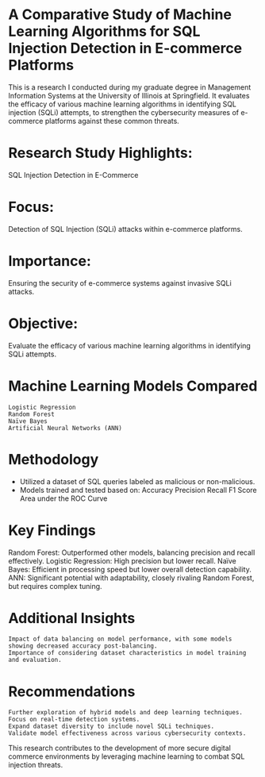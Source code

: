 # A Comparative Study of Machine Learning Algorithms for SQL Injection Detection in E-commerce Platforms
This is a research I conducted during my graduate degree in Management Information Systems at the University of Illinois at Springfield. It evaluates the efficacy of various machine learning algorithms in identifying SQL injection (SQLi) attempts, to strengthen the cybersecurity measures of e-commerce platforms against these common threats.

#  Research Study Highlights: 
SQL Injection Detection in E-Commerce

#  Focus: 
Detection of SQL Injection (SQLi) attacks within e-commerce platforms.
#  Importance: 
Ensuring the security of e-commerce systems against invasive SQLi attacks.
#  Objective: 
Evaluate the efficacy of various machine learning algorithms in identifying SQLi attempts.

#  Machine Learning Models Compared

    Logistic Regression
    Random Forest
    Naïve Bayes
    Artificial Neural Networks (ANN)

#  Methodology

- Utilized a dataset of SQL queries labeled as malicious or non-malicious.
- Models trained and tested based on:
        Accuracy
        Precision
        Recall
        F1 Score
        Area under the ROC Curve

#  Key Findings

Random Forest: Outperformed other models, balancing precision and recall effectively.
Logistic Regression: High precision but lower recall.
Naïve Bayes: Efficient in processing speed but lower overall detection capability.
ANN: Significant potential with adaptability, closely rivaling Random Forest, but requires complex tuning.

#  Additional Insights

    Impact of data balancing on model performance, with some models showing decreased accuracy post-balancing.
    Importance of considering dataset characteristics in model training and evaluation.

#  Recommendations

    Further exploration of hybrid models and deep learning techniques.
    Focus on real-time detection systems.
    Expand dataset diversity to include novel SQLi techniques.
    Validate model effectiveness across various cybersecurity contexts.

This research contributes to the development of more secure digital commerce environments by leveraging machine learning to combat SQL injection threats.
